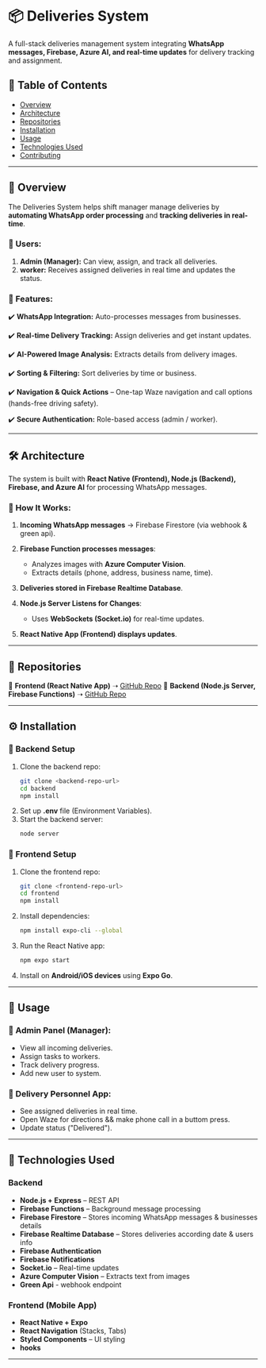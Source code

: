 # 📦 Deliveries System

A full-stack deliveries management system integrating **WhatsApp messages, Firebase, Azure AI, and real-time updates** for delivery tracking and assignment.

## 📌 Table of Contents
- [Overview](#overview)
- [Architecture](#architecture)
- [Repositories](#repositories)
- [Installation](#installation)
- [Usage](#usage)
- [Technologies Used](#technologies-used)
- [Contributing](#contributing)

---

## 🚀 Overview
The Deliveries System helps shift manager manage deliveries by **automating WhatsApp order processing** and **tracking deliveries in real-time**.

### 👥 Users:
1. **Admin (Manager):** Can view, assign, and track all deliveries.
2. **worker:** Receives assigned deliveries in real time and updates the status.

### 🔹 Features:
✔️ **WhatsApp Integration:** Auto-processes messages from businesses.

✔️ **Real-time Delivery Tracking:** Assign deliveries and get instant updates.

✔️ **AI-Powered Image Analysis:** Extracts details from delivery images.

✔️ **Sorting & Filtering:** Sort deliveries by time or business.

✔️ **Navigation & Quick Actions** – One-tap Waze navigation and call options (hands-free driving safety).

✔️ **Secure Authentication:** Role-based access (admin / worker).

---

## 🛠️ Architecture
The system is built with **React Native (Frontend), Node.js (Backend), Firebase, and Azure AI** for processing WhatsApp messages.

### 📌 How It Works:
1. **Incoming WhatsApp messages** → Firebase Firestore (via webhook & green api).
2. **Firebase Function processes messages**:
   - Analyzes images with **Azure Computer Vision**.
   - Extracts details (phone, address, business name, time).
   
3. **Deliveries stored in Firebase Realtime Database**.
4. **Node.js Server Listens for Changes**:
   - Uses **WebSockets (Socket.io)** for real-time updates.
5. **React Native App (Frontend) displays updates**.

---

## 📂 Repositories
🔹 **Frontend (React Native App)** ➝ [GitHub Repo](#)
🔹 **Backend (Node.js Server, Firebase Functions)** ➝ [GitHub Repo](#)

---

## ⚙️ Installation

### 🔹 Backend Setup
1. Clone the backend repo:
   ```sh
   git clone <backend-repo-url>
   cd backend
   npm install
   ```  
2. Set up **.env** file (Environment Variables).
3. Start the backend server:
   ```sh
   node server
   ```  

### 🔹 Frontend Setup
1. Clone the frontend repo:
   ```sh
   git clone <frontend-repo-url>
   cd frontend
   npm install
   ```  
2. Install dependencies:
   ```sh
   npm install expo-cli --global
   ```  
3. Run the React Native app:
   ```sh
   npm expo start
   ```  
4. Install on **Android/iOS devices** using **Expo Go**.

---

## 📌 Usage

### 🔹 Admin Panel (Manager):
- View all incoming deliveries.
- Assign tasks to workers.
- Track delivery progress.
- Add new user to system.

### 🔹 Delivery Personnel App:
- See assigned deliveries in real time.
- Open Waze for directions && make phone call in a buttom press.
- Update status ("Delivered").

---

## 🚀 Technologies Used

### Backend
- **Node.js + Express** – REST API
- **Firebase Functions** – Background message processing
- **Firebase Firestore** – Stores incoming WhatsApp messages & businesses details
- **Firebase Realtime Database** – Stores deliveries according date & users info
- **Firebase Authentication**
- **Firebase Notifications**
- **Socket.io** – Real-time updates
- **Azure Computer Vision** – Extracts text from images
- **Green Api** - webhook endpoint

### Frontend (Mobile App)
- **React Native + Expo**
- **React Navigation** (Stacks, Tabs)
- **Styled Components** – UI styling
- **hooks**


---
